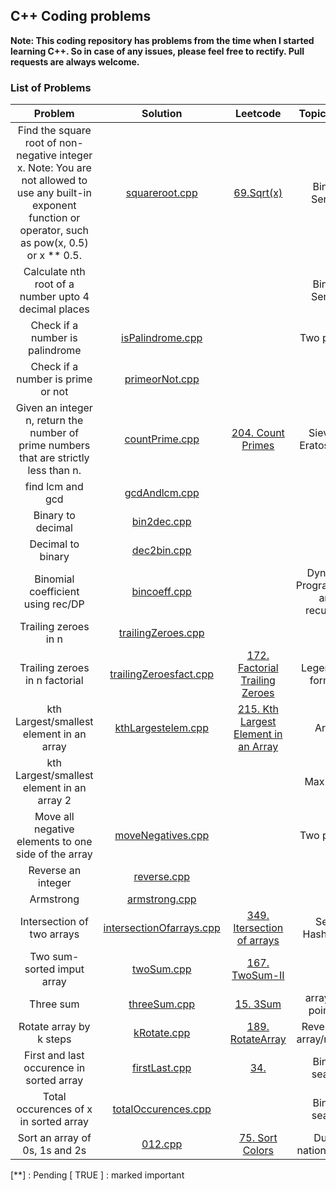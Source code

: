 ## C++ Coding problems

**Note: This coding repository has problems from the time when I started learning C++. So in case of any issues, please feel free to rectify. Pull requests are always welcome.**

### List of Problems
| Problem | Solution | Leetcode | Topics/algo | Marked |
| :----------: | :----------: |  :----------: |  :----------: |  :----------: |
| Find the square root of non-negative integer x. Note: You are not allowed to use any built-in exponent function or operator, such as pow(x, 0.5) or x ** 0.5. | [squareroot.cpp](./squareroot.cpp) | [69.Sqrt(x)](https://leetcode.com/problems/sqrtx/description/) | Binary Serach | |
| Calculate nth root of a number upto 4 decimal places | | | Binary Serach | |
| Check if a number is palindrome| [isPalindrome.cpp](./isPalindrome.cpp) | | Two pointer | |
| Check if a number is prime or not| [primeorNot.cpp](./primeorNot.cpp) | | |
| Given an integer n, return the number of prime numbers that are strictly less than n. | [countPrime.cpp](./countPrime.cpp) | [204. Count Primes](https://leetcode.com/problems/count-primes/description/) | Sieve of Eratosthene | TRUE |
| find lcm and gcd | [gcdAndlcm.cpp](./gcdAndlcm.cpp) | | | |
| Binary to decimal | [bin2dec.cpp](./bin2dec.cpp) | | | |
| Decimal to binary| [dec2bin.cpp](./dec2bin.cpp) | | | |
| Binomial coefficient using rec/DP | [bincoeff.cpp](./bincoeff.cpp) | | Dynamic Programming and recursion | |
| Trailing zeroes in n  | [trailingZeroes.cpp](./trailingZeroes.cpp) | | | |
| Trailing zeroes in n factorial| [trailingZeroesfact.cpp](./trailingZeroesfact.cpp) | [172. Factorial Trailing Zeroes](https://leetcode.com/problems/factorial-trailing-zeroes/description/)| Legendre's formula | TRUE | 
| kth Largest/smallest element in an array| [kthLargestelem.cpp](./kthLargestelem.cpp) | [215. Kth Largest Element in an Array](https://leetcode.com/problems/kth-largest-element-in-an-array/description/)| Array | |
| kth Largest/smallest element in an array 2|  | | Max heap | |
| Move all negative elements to one side of the array| [moveNegatives.cpp](./moveNegatives.cpp)| | Two pointer | |
| Reverse an integer| [reverse.cpp](./reverse.cpp)| | | |
| Armstrong | [armstrong.cpp](./armstrong.cpp)| | | |
| Intersection of two arrays | [intersectionOfarrays.cpp](./intersectionOfarrays.cpp)|[349. Itersection of arrays ](https://leetcode.com/problems/intersection-of-two-arrays/description/) | Sets/ Hashmaps | |
| Two sum- sorted imput array   | [twoSum.cpp](./twoSum.cpp)| [167. TwoSum-II ](https://leetcode.com/problems/two-sum-ii-input-array-is-sorted/) | | |
| Three sum   | [threeSum.cpp](./threeSum.cpp)| [15. 3Sum ](https://leetcode.com/problems/3sum/) |array/two pointers | ** |
| Rotate array by k steps   | [kRotate.cpp](./kRotate.cpp)| [189. RotateArray ](https://leetcode.com/problems/rotate-array/description/) | Reverse an array/modulo | |
| First and last occurence in sorted array   | [firstLast.cpp](./firstLast.cpp)| [34.  ](https://leetcode.com/problems/find-first-and-last-position-of-element-in-sorted-array/description/) | Binary search | |
| Total occurences of x in sorted array   | [totalOccurences.cpp](./totalOccurences.cpp)| | Binary search | |
| Sort an array of 0s, 1s and 2s | [012.cpp](./012.cpp)| [75. Sort Colors  ](https://leetcode.com/problems/sort-colors/description/) | Dutch national Algo | |


[**] : Pending
[ TRUE ] : marked important

